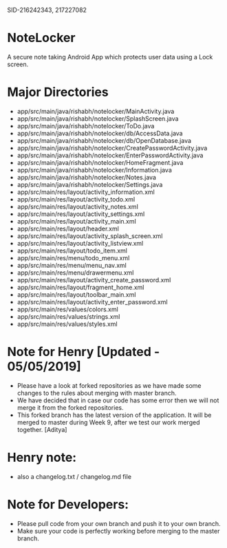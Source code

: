 SID-216242343, 217227082
# NoteLocker
A secure note taking Android App which protects user data using a Lock screen.
# Major Directories
- app/src/main/java/rishabh/notelocker/MainActivity.java
- app/src/main/java/rishabh/notelocker/SplashScreen.java
- app/src/main/java/rishabh/notelocker/ToDo.java
- app/src/main/java/rishabh/notelocker/db/AccessData.java
- app/src/main/java/rishabh/notelocker/db/OpenDatabase.java
- app/src/main/java/rishabh/notelocker/CreatePasswordActivity.java
- app/src/main/java/rishabh/notelocker/EnterPasswordActivity.java
- app/src/main/java/rishabh/notelocker/HomeFragment.java
- app/src/main/java/rishabh/notelocker/Information.java
- app/src/main/java/rishabh/notelocker/Notes.java
- app/src/main/java/rishabh/notelocker/Settings.java
- app/src/main/res/layout/activity_information.xml
- app/src/main/res/layout/activity_todo.xml
- app/src/main/res/layout/activity_notes.xml
- app/src/main/res/layout/activity_settings.xml
- app/src/main/res/layout/activity_main.xml
- app/src/main/res/layout/header.xml
- app/src/main/res/layout/activity_splash_screen.xml
- app/src/main/res/layout/activity_listview.xml
- app/src/main/res/layout/todo_item.xml
- app/src/main/res/menu/todo_menu.xml
- app/src/main/res/menu/menu_nav.xml
- app/src/main/res/menu/drawermenu.xml
- app/src/main/res/layout/activity_create_password.xml
- app/src/main/res/layout/fragment_home.xml
- app/src/main/res/layout/toolbar_main.xml
- app/src/main/res/layout/activity_enter_password.xml
- app/src/main/res/values/colors.xml
- app/src/main/res/values/strings.xml
- app/src/main/res/values/styles.xml

# Note for Henry [Updated - 05/05/2019]
- Please have a look at forked repositories as we have made some changes to the rules about merging with master branch.
- We have decided that in case our code has some error then we will not merge it from the forked repositories.
- This forked branch has the latest version of the application. It will be merged to master during Week 9, after we test our work merged together. [Aditya]

# Henry note:
- also a changelog.txt / changelog.md file

# Note for Developers:
- Please pull code from your own branch and push it to your own branch.
- Make sure your code is perfectly working before merging to the master branch.
